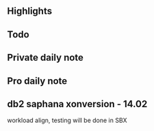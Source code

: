 ## Highlights

## Todo
## Private daily note

## Pro daily note

## db2 saphana xonversion - 14.02

workload align, testing will be done in SBX
